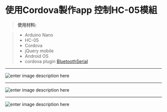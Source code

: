使用Cordova製作app 控制HC-05模組
===================



> **使用材料:**

> - Arduino Nano
> - HC-05
> - Cordova
> - jQuery mobile
> - Android OS
> - cordova plugin [BluetoothSerial](https://github.com/don/BluetoothSerial)


----------
![enter image description here](http://i.imgur.com/nRVlVpl.png)


----------


![enter image description here](http://i.imgur.com/N6H3a3V.jpg)


----------
![enter image description here](http://i.imgur.com/RhcH78O.png)

